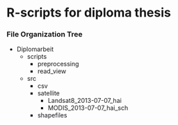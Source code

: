 R-scripts for diploma thesis
============

### File Organization Tree

- Diplomarbeit
    - scripts
        - preprocessing
        - read_view
    - src
        - csv
        - satellite
            - Landsat8_2013-07-07_hai
            - MODIS_2013-07-07_hai_sch
        - shapefiles
